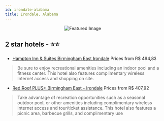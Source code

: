 ```yaml
---
id: irondale-alabama
title: Irondale, Alabama
---
```


<center><img src="https://i.travelapi.com/hotels/3000000/2500000/2498000/2497939/8956b97d_z.jpg" alt="Featured Image" /></center>


##  2 star hotels - ⭐️⭐️

-    [Hampton Inn & Suites Birmingham East Irondale](https://us.hurb.com/hotels/irondale/hampton-inn-suites-birmingham-east-irondale-JNP-JP913899?cmp=18055) Prices from R$ 494,83
   > Be sure to enjoy recreational amenities including an indoor pool and a fitness center. This hotel also features complimentary wireless Internet access and shopping on site.
-    [Red Roof PLUS+ Birmingham East - Irondale](https://us.hurb.com/hotels/irondale/red-roof-plus-birmingham-east-irondale-JNP-JP812688?cmp=18055) Prices from R$ 407,92
   > Take advantage of recreation opportunities such as a seasonal outdoor pool, or other amenities including complimentary wireless Internet access and tour/ticket assistance. This hotel also features a picnic area, barbecue grills, and complimentary use
